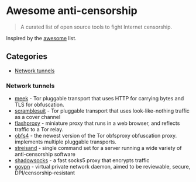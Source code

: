 # Awesome anti-censorship

> A curated list of open source tools to fight Internet censorship.

Inspired by the [awesome](https://github.com/sindresorhus/awesome) list.

## Categories
- [Network tunnels](#network-tunnels)

### Network tunnels

- [meek](https://trac.torproject.org/projects/tor/wiki/doc/meek) - Tor pluggable transport that uses HTTP for carrying bytes and TLS for obfuscation.
- [scramblesuit](http://www.cs.kau.se/philwint/scramblesuit/) - Tor pluggable transport that uses look-like-nothing traffic as a cover channel
- [flashproxy](https://crypto.stanford.edu/flashproxy/) -  miniature proxy that runs in a web browser, and reflects traffic to a Tor relay.
- [obfs4](git@github.com:Yawning/obfs4.git) - the newest version of the Tor obfsproxy obfuscation proxy. implements multiple pluggable transports.
- [streisand](https://github.com/jlund/streisand) - single command set for a server running a wide variety of anti-censorship software
- [shadowsocks](https://github.com/shadowsocks) - a fast socks5 proxy that encrypts traffic
- [govpn](https://github.com/stargrave/govpn) - virtual private network daemon, aimed to be reviewable, secure, DPI/censorship-resistant
